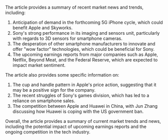 The article provides a summary of recent market news and trends, including:

1. Anticipation of demand in the forthcoming 5G iPhone cycle, which could benefit Apple and Skyworks.
2. Sony's strong performance in its imaging and sensors unit, particularly with regards to 3D sensors for smartphone cameras.
3. The desperation of other smartphone manufacturers to innovate and offer "wow factor" technologies, which could be beneficial for Sony.
4. The upcoming earnings reports from major companies such as Apple, Netflix, Beyond Meat, and the Federal Reserve, which are expected to impact market sentiment.

The article also provides some specific information on:

1. The cup and handle pattern in Apple's price action, suggesting that it may be a positive sign for the company.
2. The recent struggles of Sony's games division, which has led to a reliance on smartphone sales.
3. The competition between Apple and Huawei in China, with Jun Zhang discussing how Huawei is coping with the US government ban.

Overall, the article provides a summary of current market trends and news, including the potential impact of upcoming earnings reports and the ongoing competition in the tech industry.